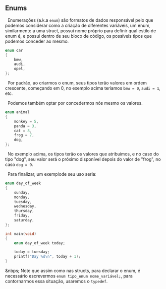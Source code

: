 
## Enums

&nbsp; Enumerações (a.k.a `enum`) são formatos de dados responsável pelo que podemos considerar como a criação de diferentes variáveis, um enum, similarmente a uma struct, possui nome próprio para definir qual estilo de enum é, e possui dentro de seu bloco de código, os  possíveis tipos que podemos conceder ao mesmo.

```c
enum car
{
	bmw,
	audi,
	opel,
};
```

&nbsp; Por padrão, ao criarmos o enum, seus tipos terão valores em ordem crescente, começando em 0, no exemplo acima teríamos `bmw = 0`, `audi = 1`, etc.

&nbsp; Podemos também optar por concedermos nós mesmo os valores.

```c
enum animal
{
	monkey = 5,
	panda = 3,
	cat = 8,
	frog = 7,
	dog,
};
```

&nbsp; No exemplo acima, os tipos terão os valores que atribuimos, e no caso do tipo "dog", seu valor será o próximo disponível depois do valor de "frog", no caso `dog = 9`.

&nbsp; Para finalizar, um exemplode seu uso seria:

```c
enum day_of_week
{
	sunday,
	monday,
	tuesday,
	wednesday,
	thursday,
	friday,
	saturday,
};

int main(void)
{
	enum day_of_week today;

	today = tuesday;
	printf("Day %d\n", today + 1);
}
```

&nbps; Note que assim como nas structs, para declarar o enum, é necessário escrevermos `enum tipo_enum nome_variável;`, para contornarmos essa situação, usaremos o `typedef`.
